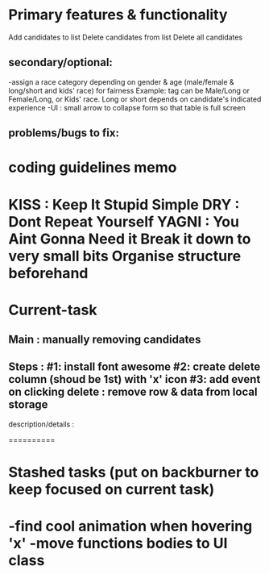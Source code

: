 Primary features & functionality
===============================
Add candidates to list
Delete candidates from list
Delete all candidates


secondary/optional:
------------------
-assign a race category depending on gender & age (male/female & long/short and kids' race) for fairness
Example: tag can be Male/Long or Female/Long, or Kids' race. Long or short depends on candidate's indicated experience
-UI : small arrow to collapse form so that table is full screen

problems/bugs to fix:
------------------



coding guidelines memo 
=============
KISS : Keep It Stupid Simple
DRY : Dont Repeat Yourself
YAGNI : You Aint Gonna Need it
Break it down to very small bits
Organise structure beforehand
=============

Current-task 
==========
Main : manually removing candidates
---
Steps :
#1: install font awesome
#2: create delete column (shoud be 1st) with 'x' icon
#3: add event on clicking delete : remove row & data from local storage
---
description/details : 

========== 

Stashed tasks (put on backburner to keep focused on current task)
==========
-find cool animation when hovering 'x'
-move functions bodies to UI class
========== 